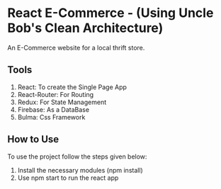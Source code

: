# React E-Commerce - (Using Uncle Bob's Clean Architecture)

An E-Commerce website for a local thrift store.

## Tools
  1. React: To create the Single Page App
  2. React-Router: For Routing
  3. Redux: For State Management
  4. Firebase: As a DataBase
  5. Bulma: Css Framework
  

## How to Use
To use the project follow the steps given below:
  1. Install the necessary modules (npm install)
  2. Use npm start to run the react app
